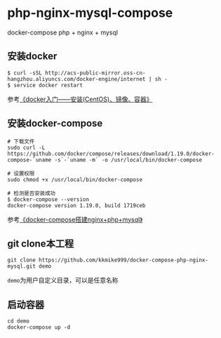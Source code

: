# php-nginx-mysql-compose
docker-compose php + nginx + mysql

## 安装docker

```
$ curl -sSL http://acs-public-mirror.oss-cn-hangzhou.aliyuncs.com/docker-engine/internet | sh -
$ service docker restart
```

参考[《docker入门——安装(CentOS)、镜像、容器》](https://www.jianshu.com/p/edba6551d256)

## 安装docker-compose

```
# 下载文件
sudo curl -L https://github.com/docker/compose/releases/download/1.19.0/docker-compose-`uname -s`-`uname -m` -o /usr/local/bin/docker-compose

# 设置权限
sudo chmod +x /usr/local/bin/docker-compose

# 检测是否安装成功
$ docker-compose --version
docker-compose version 1.19.0, build 1719ceb
```

参考[《docker-compose搭建nginx+php+mysql》](https://www.jianshu.com/p/0561d3cfccda)

## git clone本工程

```
git clone https://github.com/kkmike999/docker-compose-php-nginx-mysql.git demo
```
`demo`为用户自定义目录，可以是任意名称

## 启动容器

```
cd demo
docker-compose up -d
```
